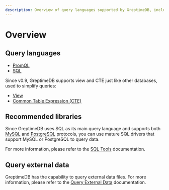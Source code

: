 ```yaml
---
description: Overview of query languages supported by GreptimeDB, including PromQL and SQL, and recommended libraries for querying data.
---
```


# Overview

## Query languages

- [PromQL](./promql.md)
- [SQL](./sql.md)

Since v0.9, GreptimeDB supports view and CTE just like other databases, used to simplify queries:

* [View](./view.md)
* [Common Table Expression (CTE)](./cte.md)

## Recommended libraries

Since GreptimeDB uses SQL as its main query language and supports both [MySQL](/user-guide/protocols/mysql.md) and [PostgreSQL](/user-guide/protocols/postgresql.md) protocols,
you can use mature SQL drivers that support MySQL or PostgreSQL to query data.

For more information, please refer to the [SQL Tools](/reference/sql-tools.md) documentation.

## Query external data

GreptimeDB has the capability to query external data files. For more information, please refer to the [Query External Data](./query-external-data.md) documentation.

